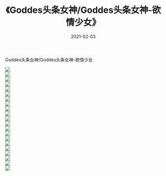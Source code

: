 ﻿---
layout: post
title:  《Goddes头条女神/Goddes头条女神-欲情少女》
date:   2021-02-03
img: http://pic.660000.xyz/1:/网络美图/2021/Goddes头条女神/Goddes头条女神-欲情少女/000.jpg
categories: [美女, 清纯, 唯美]
---

Goddes头条女神/Goddes头条女神-欲情少女

 ![](http://pic.660000.xyz/1:/网络美图/2021/Goddes头条女神/Goddes头条女神-欲情少女/001.jpg) <br>![](http://pic.660000.xyz/1:/网络美图/2021/Goddes头条女神/Goddes头条女神-欲情少女/002.jpg) <br>![](http://pic.660000.xyz/1:/网络美图/2021/Goddes头条女神/Goddes头条女神-欲情少女/003.jpg) <br>![](http://pic.660000.xyz/1:/网络美图/2021/Goddes头条女神/Goddes头条女神-欲情少女/004.jpg) <br>![](http://pic.660000.xyz/1:/网络美图/2021/Goddes头条女神/Goddes头条女神-欲情少女/005.jpg) <br>![](http://pic.660000.xyz/1:/网络美图/2021/Goddes头条女神/Goddes头条女神-欲情少女/006.jpg) <br>![](http://pic.660000.xyz/1:/网络美图/2021/Goddes头条女神/Goddes头条女神-欲情少女/007.jpg) <br>![](http://pic.660000.xyz/1:/网络美图/2021/Goddes头条女神/Goddes头条女神-欲情少女/008.jpg) <br>![](http://pic.660000.xyz/1:/网络美图/2021/Goddes头条女神/Goddes头条女神-欲情少女/009.jpg) <br>![](http://pic.660000.xyz/1:/网络美图/2021/Goddes头条女神/Goddes头条女神-欲情少女/010.jpg) <br>![](http://pic.660000.xyz/1:/网络美图/2021/Goddes头条女神/Goddes头条女神-欲情少女/011.jpg) <br>![](http://pic.660000.xyz/1:/网络美图/2021/Goddes头条女神/Goddes头条女神-欲情少女/012.jpg) <br>![](http://pic.660000.xyz/1:/网络美图/2021/Goddes头条女神/Goddes头条女神-欲情少女/013.jpg) <br>![](http://pic.660000.xyz/1:/网络美图/2021/Goddes头条女神/Goddes头条女神-欲情少女/014.jpg) <br>![](http://pic.660000.xyz/1:/网络美图/2021/Goddes头条女神/Goddes头条女神-欲情少女/015.jpg) <br>![](http://pic.660000.xyz/1:/网络美图/2021/Goddes头条女神/Goddes头条女神-欲情少女/016.jpg) <br>![](http://pic.660000.xyz/1:/网络美图/2021/Goddes头条女神/Goddes头条女神-欲情少女/017.jpg) <br>![](http://pic.660000.xyz/1:/网络美图/2021/Goddes头条女神/Goddes头条女神-欲情少女/018.jpg) <br>![](http://pic.660000.xyz/1:/网络美图/2021/Goddes头条女神/Goddes头条女神-欲情少女/019.jpg) <br>![](http://pic.660000.xyz/1:/网络美图/2021/Goddes头条女神/Goddes头条女神-欲情少女/020.jpg) <br>![](http://pic.660000.xyz/1:/网络美图/2021/Goddes头条女神/Goddes头条女神-欲情少女/021.jpg) <br>